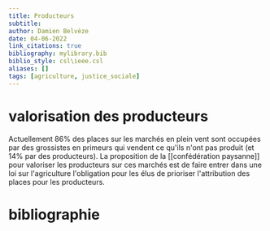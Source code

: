 ```yaml
---
title: Producteurs
subtitle:
author: Damien Belvèze
date: 04-06-2022
link_citations: true
bibliography: mylibrary.bib
biblio_style: csl\ieee.csl
aliases: []
tags: [agriculture, justice_sociale]
---
```


# valorisation des producteurs
Actuellement 86% des places sur les marchés en plein vent sont occupées par des grossistes en primeurs qui vendent ce qu'ils n'ont pas produit (et 14% par des producteurs). 
La proposition de la [[confédération paysanne]] pour valoriser les producteurs sur ces marchés est de faire entrer dans une loi sur l'agriculture l'obligation pour les élus de prioriser l'attribution des places pour les producteurs. 





# bibliographie

